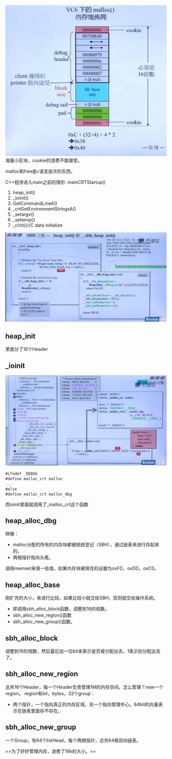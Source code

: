 ![](picture/malloc-ef024b42.png)
海量小区块，cookie的浪费不能接受。

malloc和free是c语言层次的东西。

C++程序进入main之前的情形:
mainCRTStartup()
1. heap_init()
2. \_ioinit()
3. GetCommandLineA()
4. \_crtGetEnvironmentStringsA()
5. \_setargv()
6. \_setenvp()
7. \_cinit()//C data initialize

![](picture/malloc-b5b8c795.png)

## heap_init
里面分了16个Header
## \_ioinit
![](picture/malloc-3e0e38ea.png)

```
#ifndef _DEBUG
#define malloc_crt malloc
...
#else
#define malloc_crt malloc_dbg
```
而ioinit里面就调用了_malloc_crt这个函数
## heap_alloc_dbg
映像：
- malloc分配的所有的内存块都被统统登记（SBH），通过链表来进行存起来的。
- 两根指针指向头尾。

调用memset来填一些值，如果内存块被填充的设置为oxFD，oxDD，oxC0。
## heap_alloc_base
刚扩充的大小，来进行比较，如果比较小就交给SBH，否则就交给操作系统。
- 即调用sbh_alloc_block函数，调整到16的倍数。
- sbh_alloc_new_region()函数
- sbh_alloc_new_group()函数。

## sbh_alloc_block
调整到16的倍数，然后最后加一位bit来表示是否被分配出去，1表示别分配出去了。
## sbh_alloc_new_region
总共16个Header，每一个Header负责管理1M的内存空间。怎么管理？new一个region。
region有bit，bytes，32个group：
- 两个指针，一个指向真正的内存区域，另一个指向管理中心。64bit的向量表示在链表里面存不存在。
## sbh_alloc_new_group
一个Group，有64个listHead，每个两根指针，总共64根双向链表。

==为了好好管理内存，浪费了16k的大小。==

